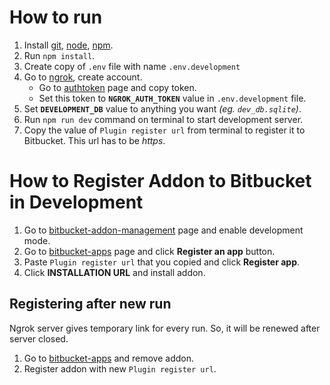 # How to run

1. Install [git], [node], [npm].
2. Run `npm install`.
3. Create copy of `.env` file with name `.env.development`
4. Go to [ngrok], create account.
    - Go to [authtoken] page and copy token.
    - Set this token to **`NGROK_AUTH_TOKEN`** value in `.env.development` file.
5. Set **`DEVELOPMENT_DB`** value to anything you want *(eg. `dev_db.sqlite`)*.
6. Run `npm run dev` command on terminal to start development server.
7. Copy the value of `Plugin register url` from terminal to register it to Bitbucket. This url has to be *https*.

# How to Register Addon to Bitbucket in Development

1. Go to [bitbucket-addon-management] page and enable development mode.
2. Go to [bitbucket-apps] page and click **Register an app** button.
3. Paste `Plugin register url` that you copied and click **Register app**.
4. Click **INSTALLATION URL** and install addon.

## Registering after new run
Ngrok server gives temporary link for every run. So, it will be renewed after server closed.
1. Go to [bitbucket-apps] and remove addon.
2. Register addon with new `Plugin register url`.

[git]: http://git-scm.com/
[node]: https://nodejs.org/
[npm]: https://github.com/npm/npm#super-easy-install
[ngrok]: https://ngrok.com/
[authtoken]: https://dashboard.ngrok.com/get-started/your-authtoken
[bitbucket-addon-management]: https://bitbucket.org/account/addon-management
[bitbucket-apps]: https://bitbucket.org/account/apps


